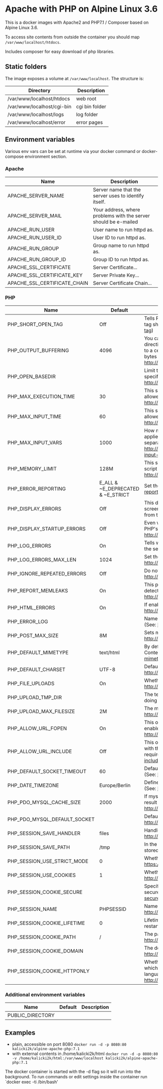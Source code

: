 # Apache with PHP on Alpine Linux 3.6

This is a docker images with Apache2 and PHP7.1 / Composer based on Alpine Linux 3.6.

To access site contents from outside the container you should map `/var/www/localhost/htdocs`.

Includes composer for easy download of php libraries.

## Static folders
The image exposes a volume at `/var/www/localhost`. The structure is:

| Directory                  | Description    |
| -------------------------- | -------------- |
| /var/www/localhost/htdocs  | web root       |
| /var/www/localhost/cgi-bin | cgi bin folder |
| /var/www/localhost/logs    | log folder     | 
| /var/www/localhost/error   | error pages    | 

## Environment variables
Various env vars can be set at runtime via your docker command or docker-compose environment section.

### Apache
| Name                         | Description                                                     |
| ---------------------------- | --------------------------------------------------------------- |
| APACHE_SERVER_NAME           | Server name that the server uses to identify itself.            |
| APACHE_SERVER_MAIL           | Your address, where problems with the server should be e-mailed |
| APACHE_RUN_USER              | User name to run httpd as.                                      |
| APACHE_RUN_USER_ID           | User ID to run httpd as.                                        |
| APACHE_RUN_GROUP             | Group name to run httpd as.                                     |
| APACHE_RUN_GROUP_ID          | Group ID to run httpd as.                                       |
| APACHE_SSL_CERTIFICATE       | Server Certificate...                                           |
| APACHE_SSL_CERTIFICATE_KEY   | Server Private Key...                                           |
| APACHE_SSL_CERTIFICATE_CHAIN | Server Certificate Chain...                                     |

### PHP
| Name                         | Default                           | Description                                                                                                                                                                                                                                                                   |
| ---------------------------- | --------------------------------- | ----------------------------------------------------------------------------------------------------------------------------------------------------------------------------------------------------------------------------------------------------------------------------- |
| PHP_SHORT_OPEN_TAG           | Off                               | Tells PHP whether the short form `<? ?>` of PHP's open tag should be allowed. (See: http://php.net/short-open-tag)                                                                                                                                                            |
| PHP_OUTPUT_BUFFERING         | 4096                              | You can enable output buffering for all files by setting this directive to 'On'. If you wish to limit the size of the buffer to a certain size - you can use a maximum number of bytes instead of 'On', as a value for this directive. (See: http://php.net/output-buffering) |
| PHP_OPEN_BASEDIR             |                                   | Limit the files that can be accessed by PHP to the specified directory-tree, including the file itself. (See: http://php.net/open-basedir)                                                                                                                                    |
| PHP_MAX_EXECUTION_TIME       | 30                                | This sets the maximum time in seconds a script is allowed to run before it is terminated by the parser. (See: http://php.net/max-execution-time)                                                                                                                              |
| PHP_MAX_INPUT_TIME           | 60                                | This sets the maximum time in seconds a script is allowed to parse input data, like POST and GET. (See: http://php.net/max-input-time)                                                                                                                                        |
| PHP_MAX_INPUT_VARS           | 1000                              | How many input variables may be accepted (limit is applied to $_GET, $_POST and $_COOKIE superglobal separately). (See: http://php.net/manual/en/info.configuration.php#ini.max-input-vars)                                                                                   |
| PHP_MEMORY_LIMIT             | 128M                              | This sets the maximum amount of memory in bytes that a script is allowed to allocate. (See: http://php.net/memory-limit)                                                                                                                                                      |
| PHP_ERROR_REPORTING          | E_ALL & ~E_DEPRECATED & ~E_STRICT | Set the error reporting level. (See: http://php.net/error-reporting)                                                                                                                                                                                                          |
| PHP_DISPLAY_ERRORS           | Off                               | This determines whether errors should be printed to the screen as part of the output or if they should be hidden from the user. (See: http://php.net/display-errors)                                                                                                          |
| PHP_DISPLAY_STARTUP_ERRORS   | Off                               | Even when display_errors is on, errors that occur during PHP's startup sequence are not displayed. (See: http://php.net/display-startup-errors)                                                                                                                               |
| PHP_LOG_ERRORS               | On                                | Tells whether script error messages should be logged to the server's error log. (See: http://php.net/log-errors)                                                                                                                                                              |
| PHP_LOG_ERRORS_MAX_LEN       | 1024                              | Set the maximum length of log_errors in bytes. (See: http://php.net/log-errors-max-len)                                                                                                                                                                                       |
| PHP_IGNORE_REPEATED_ERRORS   | Off                               | Do not log repeated messages. (See: http://php.net/ignore-repeated-errors)                                                                                                                                                                                                    |
| PHP_REPORT_MEMLEAKS          | On                                | This parameter will show a report of memory leaks detected by the Zend memory manager. (See: http://php.net/report-memleaks)                                                                                                                                                  |
| PHP_HTML_ERRORS              | On                                | If enabled, error messages will include HTML tags. (See: http://php.net/html-errors)                                                                                                                                                                                          |
| PHP_ERROR_LOG                |                                   | Name of the file where script errors should be logged. (See: http://php.net/error-log)                                                                                                                                                                                        |
| PHP_POST_MAX_SIZE            | 8M                                | Sets max size of post data allowed. (See: http://php.net/post-max-size)                                                                                                                                                                                                       |
| PHP_DEFAULT_MIMETYPE         | text/html                         | By default, PHP will output a media type using the Content-Type header. (See: http://php.net/default-mimetype)                                                                                                                                                                |
| PHP_DEFAULT_CHARSET          | UTF-8                             | Default character encoding... (See: http://php.net/default-charset)                                                                                                                                                                                                           |
| PHP_FILE_UPLOADS             | On                                | Whether to allow HTTP file uploads. (See: http://php.net/file-uploads)                                                                                                                                                                                                        |
| PHP_UPLOAD_TMP_DIR           |                                   | The temporary directory used for storing files when doing file upload. (See: http://php.net/upload-tmp-dir)                                                                                                                                                                   |
| PHP_UPLOAD_MAX_FILESIZE      | 2M                                | The maximum size of an uploaded file. (See: http://php.net/upload-max-filesize)                                                                                                                                                                                               |
| PHP_ALLOW_URL_FOPEN          | On                                | This option enables the URL-aware fopen wrappers that enable accessing URL object like files. (See: http://php.net/allow-url-fopen)                                                                                                                                           |
| PHP_ALLOW_URL_INCLUDE        | Off                               | This option allows the use of URL-aware fopen wrappers with the following functions: include, include_once, require, require_once. (See: http://php.net/allow-url-include)                                                                                                    |
| PHP_DEFAULT_SOCKET_TIMEOUT   | 60                                | Default timeout (in seconds) for socket based streams. (See: http://php.net/default-socket-timeout)                                                                                                                                                                           |
| PHP_DATE_TIMEZONE            | Europe/Berlin                     | Defines the default timezone used by the date functions. (See: http://php.net/date.timezone)                                                                                                                                                                                  |
| PHP_PDO_MYSQL_CACHE_SIZE     | 2000                              | If mysqlnd is used: Number of cache slots for the internal result set cache. (See: http://php.net/pdo_mysql.cache_size)                                                                                                                                                       |
| PHP_PDO_MYSQL_DEFAULT_SOCKET |                                   | Default socket name for local MySQL connects. (See: http://php.net/pdo_mysql.default-socket)                                                                                                                                                                                  |
| PHP_SESSION_SAVE_HANDLER     | files                             | Handler used to store/retrieve data. (See: http://php.net/session.save-handler)                                                                                                                                                                                               |
| PHP_SESSION_SAVE_PATH        | /tmp                              | In the case of files, this is the path where data files are stored. (See: http://php.net/session.save-path)                                                                                                                                                                   |
| PHP_SESSION_USE_STRICT_MODE  | 0                                 | Whether to use strict session mode. (See: https://wiki.php.net/rfc/strict_sessions)                                                                                                                                                                                           |
| PHP_SESSION_USE_COOKIES      | 1                                 | Whether to use cookies. (See: http://php.net/session.use-cookies)                                                                                                                                                                                                             |
| PHP_SESSION_COOKIE_SECURE    |                                   | Specifies whether cookies should only be sent over secure connections. (See: http://php.net/session.cookie-secure)                                                                                                                                                            |
| PHP_SESSION_NAME             | PHPSESSID                         | Name of the session (used as cookie name). (See: http://php.net/session.name)                                                                                                                                                                                                 |
| PHP_SESSION_COOKIE_LIFETIME  | 0                                 | Lifetime in seconds of cookie or, if 0, until browser is restarted. (See: http://php.net/session.cookie-lifetime)                                                                                                                                                             |
| PHP_SESSION_COOKIE_PATH      | /                                 | The path for which the cookie is valid. (See: http://php.net/session.cookie-path)                                                                                                                                                                                             |
| PHP_SESSION_COOKIE_DOMAIN    |                                   | The domain for which the cookie is valid. (See: http://php.net/session.cookie-domain)                                                                                                                                                                                         |
| PHP_SESSION_COOKIE_HTTPONLY  |                                   | Whether or not to add the httpOnly flag to the cookie, which makes it inaccessible to browser scripting languages such as JavaScript. (See: http://php.net/session.cookie-httponly)                                                                                           |

### Additional environment variables
| Name             | Default | Description                                          |
| ---------------- | ------- | ---------------------------------------------------- |
| PUBLIC_DIRECTORY |         |                                                      |

## Examples
- plain, accessible on port 8080 `docker run -d -p 8080:80 kalicki2k/alpine-apache-php:7.1`
- with external contents in /home/kalicki2k/html `docker run -d -p 8080:80 -v /home/kalicki2k/html:/var/www/localhost kalicki2k/alpine-apache-php:7.1`

The docker container is started with the -d flag so it will run into the background. To run commands or edit settings inside
the container run `docker exec -ti <container id> /bin/bash'
